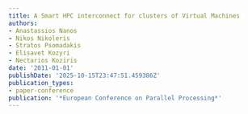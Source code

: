 ```yaml
---
title: A Smart HPC interconnect for clusters of Virtual Machines
authors:
- Anastassios Nanos
- Nikos Nikoleris
- Stratos Psomadakis
- Elisavet Kozyri
- Nectarios Koziris
date: '2011-01-01'
publishDate: '2025-10-15T23:47:51.459386Z'
publication_types:
- paper-conference
publication: '*European Conference on Parallel Processing*'
---
```

